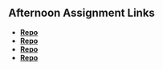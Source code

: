 ## Afternoon Assignment Links

* **[Repo](https://github.com/Levi-T2/game-night)**
* **[Repo](https://github.com/Levi-T2/vendor)**
* **[Repo](https://github.com/Levi-T2/<ASSIGNMENT_REPO>)**
* **[Repo](https://github.com/Levi-T2/<ASSIGNMENT_REPO>)**
